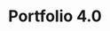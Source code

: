 ---
title: Portfolio 4.0
description: The site you're on 🚀
important: false
cover: /favicon.ico
tags:
    - Next.js
    - React
    - TypeScript
    - Geist UI
redirect: https://github.com/http-samc/smrth.dev
---